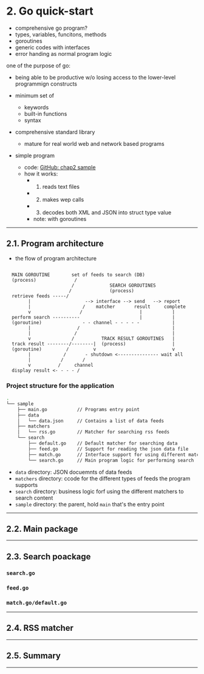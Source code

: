 # 2. Go quick-start

- comprehensive go program?
- types, variables, funcitons, methods
- goroutines
- generic codes with interfaces
- error handing as normal program logic

one of the purpose of go:

- being able to be productive w/o losing access to the lower-level programmign constructs
- minimum set of
  - keywords
  - built-in functions
  - syntax
- comprehensive standard library
  - mature for real world web and network based programs

- simple program
  - code: [GitHub: chap2 sample](https://github.com/goinaction/code/tree/master/chapter2/sample)
  - how it works:
    - 1. reads text files
    - 2. makes wep calls
    - 3. decodes both XML and JSON into struct type value
    - note: with goroutines

---

## 2.1. Program architecture

- the flow of program architecture

```note

  MAIN GOROUTINE        set of feeds to search (DB)
  (process)              /
                        /             SEARCH GOROUTINES
                       /              (process)
  retrieve feeds -----/ 
        |                    --> interface --> send   --> report
        |                   /    matcher       result     complete
        v                  /                     |           |
  perform search ----------                      |           |
  (goroutine)               - - channel - - - - -            |
        |                 /                                  |
        |                /                                   |
        v               /          TRACK RESULT GOROUTINES   |
  track result --------/--------|  (process)                 |
  (goroutine)         /         v                            v
        |            /       - shutdown <--------------- wait all
        |           /       /
        v          /     channel
  display result <- - - - /
```

### Project structure for the application

```bash
.
└── sample
    ├── main.go           // Programs entry point
    ├── data
    │   └── data.json     // Contains a list of data feeds
    ├── matchers
    │   └── rss.go        // Matcher for searching rss feeds
    └── search
        ├── default.go    // Default matcher for searching data
        ├── feed.go       // Support for reading the json data file
        ├── match.go      // Interface support for using different matchers
        └── search.go     // Main program logic for performing search
```

- `data` directory: JSON docuemnts of data feeds
- `matchers` directory: ccode for the different types of feeds the program supports
- `search` directory: business logic forf using the different matchers to search content
- `sample` directory: the parent, hold `main` that's the entry point

---

## 2.2. Main package

---

## 2.3. Search poackage

### `search.go`

### `feed.go`

### `match.go/default.go`

---

## 2.4. RSS matcher

---

## 2.5. Summary

---

